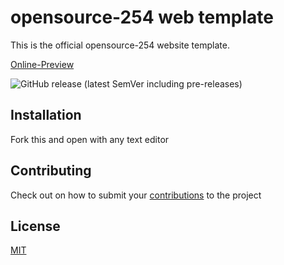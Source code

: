 # opensource-254 web template

This is the official opensource-254 website template.

[Online-Preview](https://opensource254.github.io/WebTemplate/)

![GitHub release (latest SemVer including pre-releases)](https://img.shields.io/github/v/release/opensource254/website-proposal?include_prereleases)



## Installation



Fork this and open with any text editor


## Contributing
Check out on how to submit your  [contributions](../master/CONTRIBUTING.md) to the project
 



## License
[MIT](../master/LICENSE.md)
